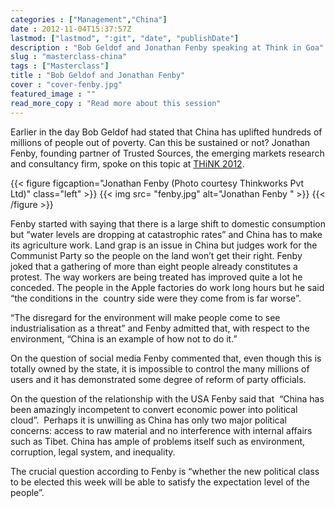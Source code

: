 ```yaml
---
categories : ["Management","China"]
date : 2012-11-04T15:37:57Z
lastmod: ["lastmod", ":git", "date", "publishDate"]
description : "Bob Geldof and Jonathan Fenby speaking at Think in Goa"
slug : "masterclass-china"
tags : ["Masterclass"]
title : "Bob Geldof and Jonathan Fenby"
cover : "cover-fenby.jpg"
featured_image : ""
read_more_copy : "Read more about this session"
---
```



Earlier in the day Bob Geldof had stated that China has uplifted hundreds of millions of people out of poverty. Can this be sustained or not? Jonathan Fenby, founding partner of Trusted Sources, the emerging markets research and consultancy firm, spoke on this topic at [THiNK 2012](http://thinkworks.in/ "THiNK 2012").

{{< figure figcaption="Jonathan Fenby (Photo courtesy Thinkworks Pvt Ltd)" class="left" >}}
	{{< img src= "fenby.jpg"  alt="Jonathan Fenby " >}}
{{< /figure >}}


Fenby started with saying that there is a large shift to domestic consumption but “water levels are dropping at catastrophic rates” and China has to make its agriculture work. Land grap is an issue in China but judges work for the Communist Party so the people on the land won’t get their right. Fenby joked that a gathering of more than eight people already constitutes a protest. The way workers are being treated has improved quite a lot he conceded. The people in the Apple factories do work long hours but he said “the conditions in the  country side were they come from is far worse”.

“The disregard for the environment will make people come to see industrialisation as a threat” and Fenby admitted that, with respect to the environment, “China is an example of how not to do it.”

On the question of social media Fenby commented that, even though this is totally owned by the state, it is impossible to control the many millions of users and it has demonstrated some degree of reform of party officials.

On the question of the relationship with the USA Fenby said that  “China has been amazingly incompetent to convert economic power into political cloud”.  Perhaps it is unwilling as China has only two major political concerns: access to raw material and no interference with internal affairs such as Tibet. China has ample of problems itself such as environment, corruption, legal system, and inequality.

The crucial question according to Fenby is “whether the new political class to be elected this week will be able to satisfy the expectation level of the people”.